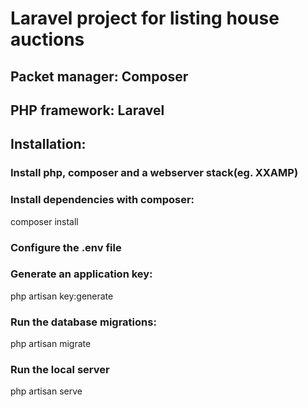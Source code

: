 # Laravel project for listing house auctions

## Packet manager: Composer
## PHP framework: Laravel 

## Installation:
### Install php, composer and a webserver stack(eg. XXAMP)
### Install dependencies with composer:
composer install
### Configure the .env file
### Generate an application key:
php artisan key:generate
### Run the database migrations:
php artisan migrate
### Run the local server
php artisan serve